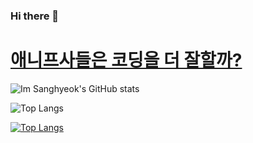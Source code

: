 ### Hi there 👋

# [애니프사들은 코딩을 더 잘할까?](https://www.youtube.com/watch?v=iddwmz_2nzo&ab_channel=%EC%BD%94%EB%94%A9%EC%95%A0%ED%94%8C&t=356)

<!--
**imsang27/imsang27** is a ✨ _special_ ✨ repository because its `README.md` (this file) appears on your GitHub profile.

Here are some ideas to get you started:

- 🔭 I’m currently working on ...
- 🌱 I’m currently learning ...
- 👯 I’m looking to collaborate on ...
- 🤔 I’m looking for help with ...
- 💬 Ask me about ...
- 📫 How to reach me: ...
- 😄 Pronouns: ...
- ⚡ Fun fact: ...
-->

![Im Sanghyeok's GitHub stats](https://github-readme-stats.vercel.app/api?username=imsang27&show_icons=true&theme=ambient_gradient)

![Top Langs](https://github-readme-stats.vercel.app/api/top-langs/?username=imsang27&layout=compact&theme=ambient_gradient)

[![Top Langs](https://github-readme-stats.vercel.app/api/top-langs/?username=imsang27)](https://github.com/anuraghazra/github-readme-stats)
